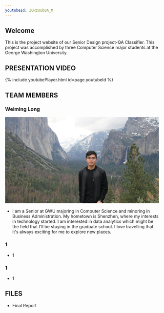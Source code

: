 ```yaml
---
youtubeId: ZORzsubQA_M
---
```

## Welcome

This is the project website of our Senior Design project-QA Classifier. This project was accomplished by three Computer Science major students at the George Washington University.

## PRESENTATION VIDEO
{% include youtubePlayer.html id=page.youtubeId %}

## TEAM MEMBERS
### Weiming Long
![image](images/Weiming.jpg)

- I am a Senior at GWU majoring in Computer Science and minoring in Business Administration. My hometown is Shenzhen, where my interests in technology started. I am interested in data analytics which might be the field that I'll be stuying in the graduate school. I love travelling that it's always exciting for me to explore new places.

### 1
- 1


### 1
- 1


## FILES
- Final Report

